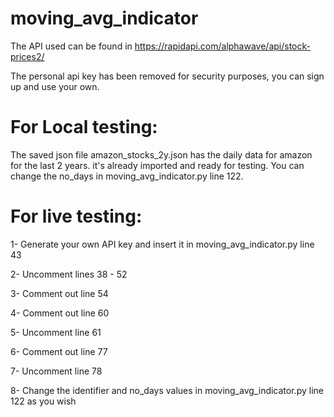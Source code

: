 # moving_avg_indicator

The API used can be found in https://rapidapi.com/alphawave/api/stock-prices2/


The personal api key has been removed for security purposes, you can sign up and use your own.


# For Local testing:
The saved json file amazon_stocks_2y.json has the daily data for amazon for the last 2 years. it's already imported and ready for testing. You can change the no_days in moving_avg_indicator.py line 122.


# For live testing:

1- Generate your own API key and insert it in moving_avg_indicator.py line 43

2- Uncomment lines 38 - 52

3- Comment out line 54

4- Comment out line 60

5- Uncomment line 61

6- Comment out line 77

7- Uncomment line 78

8- Change the identifier and no_days values in moving_avg_indicator.py line 122 as you wish
